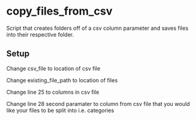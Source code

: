 # copy_files_from_csv

Script that creates folders off of a csv column parameter and saves files into their respective folder.

## Setup
Change csv_file to location of csv file

Change existing_file_path to location of files

Change line 25 to columns in csv file

Change line 28 second paramater to column from csv file that you would like your files to be split into i.e. categories
